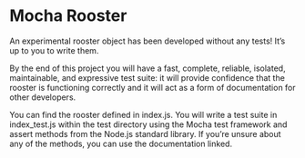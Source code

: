 # Mocha Rooster

An experimental rooster object has been developed without any tests! It’s up to you to write them.

By the end of this project you will have a fast, complete, reliable, isolated, maintainable, and expressive test suite: it will provide confidence that the rooster is functioning correctly and it will act as a form of documentation for other developers.

You can find the rooster defined in index.js. You will write a test suite in index_test.js within the test directory using the Mocha test framework and assert methods from the Node.js standard library. If you’re unsure about any of the methods, you can use the documentation linked.